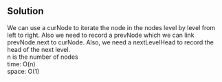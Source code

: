 ## Solution
We can use a curNode to iterate the node in the nodes level by level from left to right. Also we need to record a prevNode which we can link prevNode.next to curNode. Also, we need a nextLevelHead to record the head of the next level.<br>
n is the number of nodes<br>
time: O(n)<br>
space: O(1)